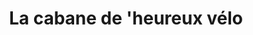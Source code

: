 ---
title: "La cabane de 'heureux vélo"
url: /montreuil-bellay/la-cabane-de-heureux-velo/
shop: Fahrrad
---